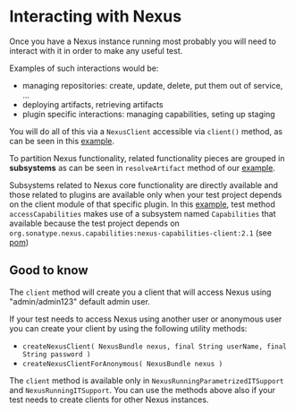Interacting with Nexus
======================

Once you have a Nexus instance running most probably you will need to interact with it in order to make any useful test.

Examples of such interactions would be:
* managing repositories: create, update, delete, put them out of service, ...
* deploying artifacts, retrieving artifacts
* plugin specific interactions: managing capabilities, seting up staging

You will do all of this via a `NexusClient` accessible via `client()` method, as can be seen in this [example][nrpits-example-18].

To partition Nexus functionality, related functionality pieces are grouped in **subsystems** as can be seen in `resolveArtifact` method of our [example][nrpits-example-18].

Subsystems related to Nexus core functionality are directly available and those related to plugins are available only when your test project depends on the client module of that specific plugin.
In this [example][nrpits-example-19], test method `accessCapabilities` makes use of a subsystem named `Capabilities` that available because the test project depends on `org.sonatype.nexus.capabilities:nexus-capabilities-client:2.1` (see [pom][pom])


Good to know
------------

The `client` method will create you a client that will access Nexus using "admin/admin123" default admin user.

If your test needs to access Nexus using another user or anonymous user you can create your client by using the following utility methods:
* `createNexusClient( NexusBundle nexus, final String userName, final String password )`
* `createNexusClientForAnonymous( NexusBundle nexus )`

The `client` method is available only in `NexusRunningParametrizedITSupport` and `NexusRunningITSupport`.
You can use the methods above also if your test needs to create clients for other Nexus instances.

[nrpits-example-18]: ../src/test/java/org/sonatype/nexus/testsuite/guide/nrpits/NRPITSExample18IT.java
[nrpits-example-19]: ../src/test/java/org/sonatype/nexus/testsuite/guide/nrpits/NRPITSExample19IT.java
[pom]: ../pom.xml